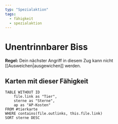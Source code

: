 ```yaml
---
typ: "Spezialaktion"
tags:   
  - fähigkeit
  - spezialaktion
---  
```


# Unentrinnbarer Biss
**Regel:** Dein nächster Angriff in diesem Zug kann nicht [[Ausweichen|ausgewichen]] werden.

## Karten mit dieser Fähigkeit  
```dataview 
TABLE WITHOUT ID   
	file.link as "Tier",   
	sterne as "Sterne",   
	ap as "AP-Kosten" 
FROM #tierkarte 
WHERE contains(file.outlinks, this.file.link) 
SORT sterne DESC
